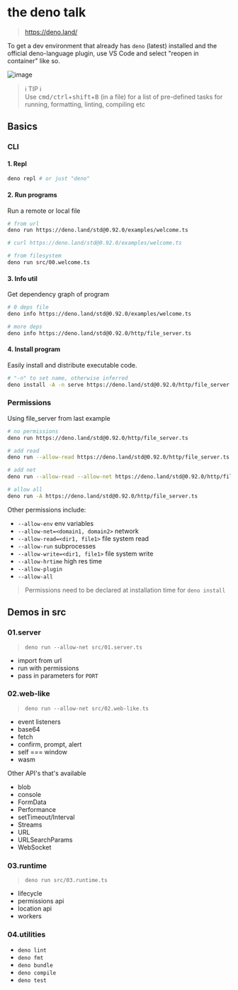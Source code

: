# the deno talk

> https://deno.land/

To get a dev environment that already has `deno` (latest) installed and the official deno-language plugin, use VS Code and select "reopen in container" like so.

![image](https://user-images.githubusercontent.com/658586/111420864-44d2c680-86ec-11eb-9ecc-2859a30dd948.png)

> ℹ️ TIP ℹ️  
> Use <kbd>cmd/ctrl</kbd>+<kbd>shift</kbd>+<kbd>B</kbd> (in a file) for a list of pre-defined tasks for running, formatting, linting, compiling etc

## Basics

### CLI

#### 1. Repl

```sh
deno repl # or just "deno"
```

#### 2. Run programs

Run a remote or local file

```sh
# from url
deno run https://deno.land/std@0.92.0/examples/welcome.ts

# curl https://deno.land/std@0.92.0/examples/welcome.ts

# from filesystem
deno run src/00.welcome.ts
```

#### 3. Info util

Get dependency graph of program

```sh
# 0 deps file
deno info https://deno.land/std@0.92.0/examples/welcome.ts

# more deps
deno info https://deno.land/std@0.92.0/http/file_server.ts
```

#### 4. Install program

Easily install and distribute executable code.

```sh
# "-n" to set name, otherwise inferred
deno install -A -n serve https://deno.land/std@0.92.0/http/file_server.ts
```

### Permissions

Using file_server from last example

```sh
# no permissions
deno run https://deno.land/std@0.92.0/http/file_server.ts

# add read
deno run --allow-read https://deno.land/std@0.92.0/http/file_server.ts

# add net
deno run --allow-read --allow-net https://deno.land/std@0.92.0/http/file_server.ts

# allow all
deno run -A https://deno.land/std@0.92.0/http/file_server.ts
```

Other permissions include:

- `--allow-env` env variables
- `--allow-net=<domain1, domain2>` network
- `--allow-read=<dir1, file1>` file system read
- `--allow-run` subprocesses
- `--allow-write=<dir1, file1>` file system write
- `--allow-hrtime` high res time
- `--allow-plugin`
- `--allow-all`

> Permissions need to be declared at installation time for `deno install`

## Demos in src

### 01.server

> `deno run --allow-net src/01.server.ts`

- import from url
- run with permissions
- pass in parameters for `PORT`

### 02.web-like

> `deno run --allow-net src/02.web-like.ts`

- event listeners
- base64
- fetch
- confirm, prompt, alert
- self === window
- wasm

Other API's that's available

- blob
- console
- FormData
- Performance
- setTimeout/Interval
- Streams
- URL
- URLSearchParams
- WebSocket

### 03.runtime

> `deno run src/03.runtime.ts`

- lifecycle
- permissions api
- location api
- workers

### 04.utilities

- `deno lint`
- `deno fmt`
- `deno bundle`
- `deno compile`
- `deno test`
